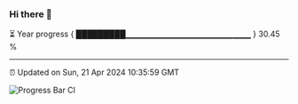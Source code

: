 ### Hi there 👋

⏳ Year progress { █████████▁▁▁▁▁▁▁▁▁▁▁▁▁▁▁▁▁▁▁▁▁ } 30.45 %

---

⏰ Updated on Sun, 21 Apr 2024 10:35:59 GMT

![Progress Bar CI](https://github.com/IshwaranRudhara/GIT-ACTION/workflows/Progress%20Bar%20CI/badge.svg)
